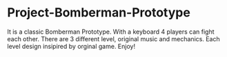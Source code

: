 # Project-Bomberman-Prototype
It is a classic Bomberman Prototype. With a keyboard 4 players can fight each other. There are 3 different level, original music and mechanics. Each level design insipired by orginal game. Enjoy!
